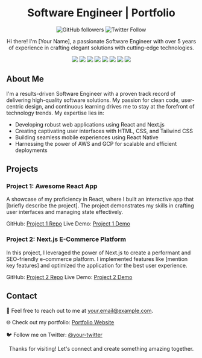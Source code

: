 <!-- Project Title -->
<h1 align="center">Software Engineer | Portfolio</h1>

<!-- Badges (Optional) -->
<p align="center">
  <img alt="GitHub followers" src="https://img.shields.io/github/followers/your-username?style=social">
  <img alt="Twitter Follow" src="https://img.shields.io/twitter/follow/your-twitter?style=social">
</p>

<!-- Introduction -->
<p align="center">
  Hi there! I'm [Your Name], a passionate Software Engineer with over 5 years of experience in crafting elegant solutions with cutting-edge technologies.
</p>

<!-- Technologies -->
<p align="center">
  <img src="https://img.shields.io/badge/-React-blue">
  <img src="https://img.shields.io/badge/-Next.js-black">
  <img src="https://img.shields.io/badge/-HTML-orange">
  <img src="https://img.shields.io/badge/-CSS-blueviolet">
  <img src="https://img.shields.io/badge/-Tailwind%20CSS-06B6D4">
  <img src="https://img.shields.io/badge/-React%20Native-green">
  <img src="https://img.shields.io/badge/-AWS-orange">
  <img src="https://img.shields.io/badge/-GCP-blue">
</p>

<!-- About Me -->
## About Me

I'm a results-driven Software Engineer with a proven track record of delivering high-quality software solutions. My passion for clean code, user-centric design, and continuous learning drives me to stay at the forefront of technology trends. My expertise lies in:

- Developing robust web applications using React and Next.js
- Creating captivating user interfaces with HTML, CSS, and Tailwind CSS
- Building seamless mobile experiences using React Native
- Harnessing the power of AWS and GCP for scalable and efficient deployments

<!-- Projects -->
## Projects

### Project 1: Awesome React App

A showcase of my proficiency in React, where I built an interactive app that [briefly describe the project]. The project demonstrates my skills in crafting user interfaces and managing state effectively.

GitHub: [Project 1 Repo](https://github.com/your-username/project1)
Live Demo: [Project 1 Demo](https://your-username.github.io/project1)

### Project 2: Next.js E-Commerce Platform

In this project, I leveraged the power of Next.js to create a performant and SEO-friendly e-commerce platform. I implemented features like [mention key features] and optimized the application for the best user experience.

GitHub: [Project 2 Repo](https://github.com/your-username/project2)
Live Demo: [Project 2 Demo](https://your-username.github.io/project2)

<!-- Contact Information -->
## Contact

📧 Feel free to reach out to me at [your.email@example.com](mailto:your.email@example.com).

🌐 Check out my portfolio: [Portfolio Website](https://your-username.github.io)

🐦 Follow me on Twitter: [@your-twitter](https://twitter.com/your-twitter)

<!-- Footer -->
<p align="center">
  Thanks for visiting! Let's connect and create something amazing together.
</p>
